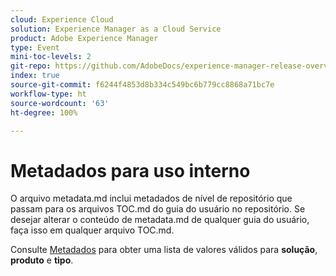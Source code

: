 ```yaml
---
cloud: Experience Cloud
solution: Experience Manager as a Cloud Service
product: Adobe Experience Manager
type: Event
mini-toc-levels: 2
git-repo: https://github.com/AdobeDocs/experience-manager-release-overview-events.pt-BR
index: true
source-git-commit: f6244f4853d8b334c549bc6b779cc8868a71bc7e
workflow-type: ht
source-wordcount: '63'
ht-degree: 100%

---
```



# Metadados para uso interno

O arquivo metadata.md inclui metadados de nível de repositório que passam para os arquivos TOC.md do guia do usuário no repositório. Se desejar alterar o conteúdo de metadata.md de qualquer guia do usuário, faça isso em qualquer arquivo TOC.md.

Consulte [Metadados](https://experienceleague.adobe.com/docs/authoring-guide-exl/using/editing/user-guide-setup/metadata.html?lang=pt-BR) para obter uma lista de valores válidos para **solução**, **produto** e **tipo**.
